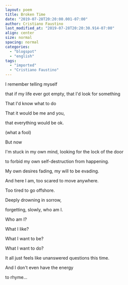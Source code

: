 ```yaml
---
layout: poem
title: Broken Time
date: "2019-07-28T20:20:00.001-07:00"
author: Cristiano Faustino
last_modified_at: "2019-07-28T20:20:30.914-07:00"
align: center
size: normal
spacing: normal
categories:
  - "blogspot"
  - "english"
tags:
  - "imported"
  - "Cristiano Faustino"
---
```


I remember telling myself

that if my life ever got empty, that I'd look for something

That I'd know what to do

That it would be me and you,

that everything would be ok.

(what a fool)

But now

I'm stuck in my own mind, looking for the lock of the door

to forbid my own self-destruction from happening.

My own desires fading, my will to be evading.

And here I am, too scared to move anywhere.

Too tired to go offshore.

Deeply drowning in sorrow,

forgetting, slowly, who am I.

Who am I?

What I like?

What I want to be?

What I want to do?

It all just feels like unanswered questions this time.

And I don't even have the energy

to rhyme...